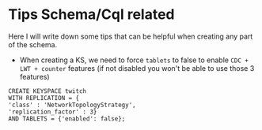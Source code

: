 # Tips Schema/Cql related

Here I will write down some tips that can be helpful when creating any part of the schema.

- When creating a KS, we need to force `tablets` to false to enable `CDC + LWT + counter` features (if not disabled you won't be able to use those 3 features)
```
CREATE KEYSPACE twitch
WITH REPLICATION = {
'class' : 'NetworkTopologyStrategy',
'replication_factor' : 3}
AND TABLETS = {'enabled': false};
```
